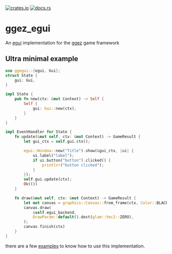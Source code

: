 [![crates.io](https://img.shields.io/crates/v/ggegui)](https://crates.io/crates/ggegui)
[![docs.rs](https://img.shields.io/docsrs/ggegui)](https://docs.rs/ggegui/)
# ggez_egui
An [egui](https://github.com/emilk/egui/) implementation for the [ggez](https://ggez.rs/) game framework

## Ultra minimal example
```rust
use ggegui::{egui, Gui};
struct State {
	gui: Gui,
}

impl State {
	pub fn new(ctx: &mut Context) -> Self {
		Self {
			gui: Gui::new(ctx),
		}
	}
}

impl EventHandler for State {
	fn update(&mut self, ctx: &mut Context) -> GameResult {
		let gui_ctx = self.gui.ctx();

		egui::Window::new("Title").show(&gui_ctx, |ui| {
			ui.label("label");
			if ui.button("button").clicked() {
				println!("button clicked");
			}
		});
		self.gui.update(ctx);
		Ok(())
	}

	fn draw(&mut self, ctx: &mut Context) -> GameResult {
		let mut canvas = graphics::Canvas::from_frame(ctx, Color::BLACK);
		canvas.draw(
			&self.egui_backend,
			DrawParam::default().dest(glam::Vec2::ZERO),
		);
		canvas.finish(ctx)
	}
}
```

there are a few [examples](./examples/) to know how to use this implementation.
